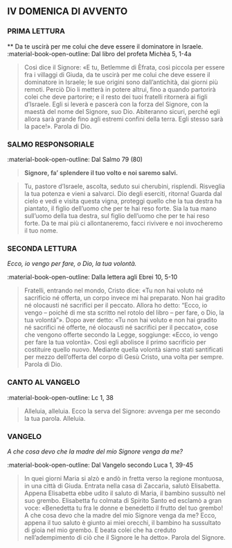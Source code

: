 ## IV DOMENICA DI AVVENTO
> 
### PRIMA LETTURA
**
Da te uscirà per me colui che deve essere il dominatore in Israele.
:material-book-open-outline: 
Dal libro del profeta Michèa
5, 1-4a
> 
> Così dice il Signore: «E tu, Betlemme di Èfrata, così piccola per essere fra i villaggi di Giuda, da te uscirà per me colui che deve essere il dominatore in Israele; le sue origini sono dall’antichità, dai giorni più remoti. Perciò Dio li metterà in potere altrui, fino a quando partorirà colei che deve partorire; e il resto dei tuoi fratelli ritornerà ai figli d’Israele. Egli si leverà e pascerà con la forza del Signore, con la maestà del nome del Signore, suo Dio. Abiteranno sicuri, perché egli allora sarà grande fino agli estremi confini della terra. Egli stesso sarà la pace!». Parola di Dio.
> 
> 
### SALMO RESPONSORIALE
:material-book-open-outline: Dal Salmo 79 (80)

>**Signore, fa’ splendere il tuo volto e noi saremo salvi.**

> Tu, pastore d’Israele, ascolta,
> seduto sui cherubini, risplendi.
> Risveglia la tua potenza
> e vieni a salvarci.
> Dio degli eserciti, ritorna!
> Guarda dal cielo e vedi
> e visita questa vigna,
> proteggi quello che la tua destra ha piantato,
> il figlio dell’uomo che per te hai reso forte.
> Sia la tua mano sull’uomo della tua destra,
> sul figlio dell’uomo che per te hai reso forte.
> Da te mai più ci allontaneremo,
> facci rivivere e noi invocheremo il tuo nome.
> 
### SECONDA LETTURA
*Ecco, io vengo per fare, o Dio, la tua volontà.*

:material-book-open-outline: Dalla lettera agli Ebrei
10, 5-10

> Fratelli, entrando nel mondo, Cristo dice: «Tu non hai voluto né sacrificio né offerta, un corpo invece mi hai preparato. Non hai gradito né olocausti né sacrifici per il peccato. Allora ho detto: “Ecco, io vengo – poiché di me sta scritto nel rotolo del libro – per fare, o Dio, la tua volontà”». Dopo aver detto: «Tu non hai voluto e non hai gradito né sacrifici né offerte, né olocausti né sacrifici per il peccato», cose che vengono offerte secondo la Legge, soggiunge: «Ecco, io vengo per fare la tua volontà». Così egli abolisce il primo sacrificio per costituire quello nuovo. Mediante quella volontà siamo stati santificati per mezzo dell’offerta del corpo di Gesù Cristo, una volta per sempre. Parola di Dio.
> 
> 
### CANTO AL VANGELO
:material-book-open-outline: Lc 1, 38

> Alleluia, alleluia.
> Ecco la serva del Signore:
> avvenga per me secondo la tua parola.
> Alleluia.
> 
### VANGELO
*A che cosa devo che la madre del mio Signore venga da me?*

:material-book-open-outline: Dal Vangelo secondo Luca
1, 39-45

> In quei giorni Maria si alzò e andò in fretta verso la regione montuosa, in una città di Giuda. Entrata nella casa di Zaccarìa, salutò Elisabetta. Appena Elisabetta ebbe udito il saluto di Maria, il bambino sussultò nel suo grembo. Elisabetta fu colmata di Spirito Santo ed esclamò a gran voce: «Benedetta tu fra le donne e benedetto il frutto del tuo grembo! A che cosa devo che la madre del mio Signore venga da me? Ecco, appena il tuo saluto è giunto ai miei orecchi, il bambino ha sussultato di gioia nel mio grembo. E beata colei che ha creduto nell’adempimento di ciò che il Signore le ha detto». Parola del Signore.
> 